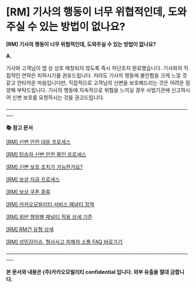 # [RM] 기사의 행동이 너무 위협적인데, 도와주실 수 있는 방법이 없나요?

**[RM] 기사의 행동이 너무 위협적인데, 도와주실 수 있는 방법이 없나요?**

**A.**

기사와 고객님이 앱 상 상호 매칭되지 않도록 즉시 차단조치 완료했습니다. 기사와의 직접적인 연락은 피하시기를 권유드립니다. 저라도 기사의 행동에 불안함을 크게 느낄 것 같고 안타까운 마음입니다만, 직접적으로 고객님의 신변을 보호해드리는 것은 어려운 점 양해 부탁드립니다. 기사의 행동에 지속적으로 위협을 느끼실 경우 사법기관에 신고하시어 신변 보호를 요청하시는 것을 권고드립니다.

**────────────────────────────────────────────────────**

**📚 참고 문서**

[[RM] 신변 안전 대응 프로세스](https://kakaomobilitysupport.zendesk.com/hc/ko/articles/40477112925465)

[[RM] 탑승자 신변 안전 확인 프로세스](https://kakaomobilitysupport.zendesk.com/hc/ko/articles/40660884395673)

[[RM] 신변 보호 조치가 가능한가요?](https://kakaomobilitysupport.zendesk.com/hc/ko/articles/40484124614809)

[[RM] 보상 지급 프로세스](https://kakaomobilitysupport.zendesk.com/hc/ko/articles/40816893096473)

[[RM] 보상 쿠폰 종류](https://kakaomobilitysupport.zendesk.com/hc/ko/articles/40814873346969)

[[RM] 카카오모빌리티 서비스 패널티 정책](https://kakaomobilitysupport.zendesk.com/hc/ko/articles/39999418590105)

[[RM] 위반 행위별 패널티 적용 상세 기준](https://kakaomobilitysupport.zendesk.com/hc/ko/articles/40001886598553)

[[RM] RM건 유형 상세](https://kakaomobilitysupport.zendesk.com/hc/ko/articles/40002148279065)

[[RM] 성민감이슈, 형사사고 피해자 소통 FAQ 바로가기](https://kakaomobilitysupport.zendesk.com/hc/ko/sections/39995774557721--RM-%EC%84%B1%EB%AF%BC%EA%B0%90%EC%9D%B4%EC%8A%88-%ED%98%95%EC%82%AC%EC%82%AC%EA%B3%A0-%ED%94%BC%ED%95%B4%EC%9E%90-%EC%86%8C%ED%86%B5-FAQ)

**────────────────────────────────────────────────────**

**본 문서와 내용은 (주)카카오모빌리티 confidential 입니다. 외부 유출을 절대 금합니다.**